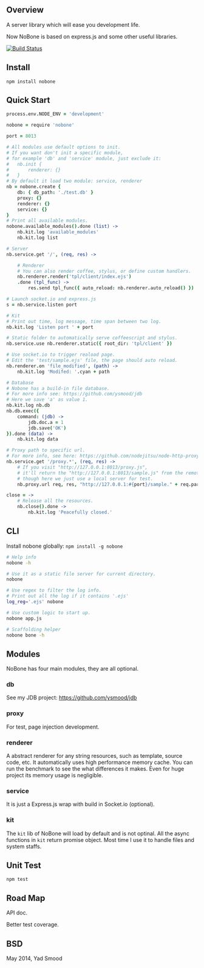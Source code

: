 ## Overview

A server library which will ease you development life.

Now NoBone is based on express.js and some other useful libraries.

[![Build Status](https://travis-ci.org/ysmood/nobone.svg)](https://travis-ci.org/ysmood/nobone)

## Install

    npm install nobone


## Quick Start

```coffeescript
process.env.NODE_ENV = 'development'

nobone = require 'nobone'

port = 8013

# All modules use default options to init.
# If you want don't init a specific module,
# for example 'db' and 'service' module, just exclude it:
#	nb.init {
#		renderer: {}
#	}
# By default it load two module: service, renderer
nb = nobone.create {
	db: { db_path: './test.db' }
	proxy: {}
	renderer: {}
	service: {}
}
# Print all available modules.
nobone.available_modules().done (list) ->
	nb.kit.log 'available_modules'
	nb.kit.log list

# Server
nb.service.get '/', (req, res) ->

	# Renderer
	# You can also render coffee, stylus, or define custom handlers.
	nb.renderer.render('tpl/client/index.ejs')
	.done (tpl_func) ->
		res.send tpl_func({ auto_reload: nb.renderer.auto_reload() })

# Launch socket.io and express.js
s = nb.service.listen port

# Kit
# Print out time, log message, time span between two log.
nb.kit.log 'Listen port ' + port

# Static folder to automatically serve coffeescript and stylus.
nb.service.use nb.renderer.static({ root_dir: 'tpl/client' })

# Use socket.io to trigger reaload page.
# Edit the 'test/sample.ejs' file, the page should auto reload.
nb.renderer.on 'file_modified', (path) ->
	nb.kit.log 'Modifed: '.cyan + path

# Database
# Nobone has a build-in file database.
# For more info see: https://github.com/ysmood/jdb
# Here we save 'a' as value 1.
nb.kit.log nb.db
nb.db.exec({
	command: (jdb) ->
		jdb.doc.a = 1
		jdb.save('OK')
}).done (data) ->
	nb.kit.log data

# Proxy path to specific url.
# For more info, see here: https://github.com/nodejitsu/node-http-proxy
nb.service.get '/proxy.*', (req, res) ->
	# If you visit "http://127.0.0.1:8013/proxy.js",
	# it'll return the "http://127.0.0.1:8013/sample.js" from the remote server,
	# though here we just use a local server for test.
	nb.proxy.url req, res, "http://127.0.0.1:#{port}/sample." + req.params[0]

close = ->
	# Release all the resources.
	nb.close().done ->
		nb.kit.log 'Peacefully closed.'

```


## CLI

Install nobone globally: `npm install -g nobone`

```bash
# Help info
nobone -h

# Use it as a static file server for current directory.
nobone

# Use regex to filter the log info.
# Print out all the log if it contains '.ejs'
log_reg='.ejs' nobone

# Use custom logic to start up.
nobone app.js

# Scaffolding helper
nobone bone -h

```


## Modules

NoBone has four main modules, they are all optional.

### db

See my JDB project: https://github.com/ysmood/jdb

### proxy

For test, page injection development.

### renderer

A abstract renderer for any string resources, such as template, source code, etc.
It automatically uses high performance memory cache. You can run the benchmark to see the what differences it makes. Even for huge project its memory usage is negligible.

### service

It is just a Express.js wrap with build in Socket.io (optional).

### kit

The `kit` lib of NoBone will load by default and is not optinal.
All the async functions in `kit` return promise object.
Most time I use it to handle files and system staffs.


## Unit Test

	npm test


## Road Map

API doc.

Better test coverage.


## BSD

May 2014, Yad Smood
